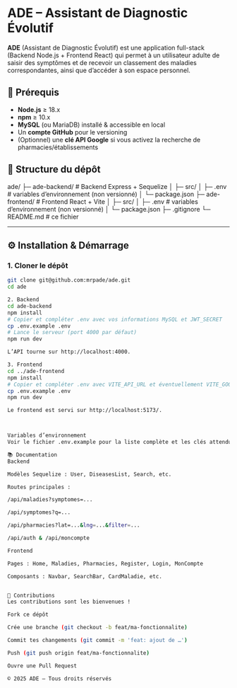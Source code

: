# ADE – Assistant de Diagnostic Évolutif

**ADE** (Assistant de Diagnostic Évolutif) est une application full-stack (Backend Node.js + Frontend React) qui permet à un utilisateur adulte de saisir des symptômes et de recevoir un classement des maladies correspondantes, ainsi que d’accéder à son espace personnel.

## 🚀 Prérequis

- **Node.js** ≥ 18.x  
- **npm** ≥ 10.x  
- **MySQL** (ou MariaDB) installé & accessible en local  
- Un **compte GitHub** pour le versioning  
- (Optionnel) une **clé API Google** si vous activez la recherche de pharmacies/établissements

## 📁 Structure du dépôt

ade/
├─ ade-backend/ # Backend Express + Sequelize
│ ├─ src/
│ ├─ .env # variables d’environnement (non versionné)
│ └─ package.json
├─ ade-frontend/ # Frontend React + Vite
│ ├─ src/
│ ├─ .env # variables d’environnement (non versionné)
│ └─ package.json
├─ .gitignore
└─ README.md # ce fichier

---

## ⚙️ Installation & Démarrage

### 1. Cloner le dépôt

```bash
git clone git@github.com:mrpade/ade.git
cd ade

2. Backend
cd ade-backend
npm install
# Copier et compléter .env avec vos informations MySQL et JWT_SECRET
cp .env.example .env
# Lance le serveur (port 4000 par défaut)
npm run dev

L’API tourne sur http://localhost:4000.

3. Frontend
cd ../ade-frontend
npm install
# Copier et compléter .env avec VITE_API_URL et éventuellement VITE_GOOGLE_MAPS_API_KEY
cp .env.example .env
npm run dev

Le frontend est servi sur http://localhost:5173/.



Variables d’environnement
Voir le fichier .env.example pour la liste complète et les clés attendues.

📚 Documentation
Backend

Modèles Sequelize : User, DiseasesList, Search, etc.

Routes principales :

/api/maladies?symptomes=...

/api/symptomes?q=...

/api/pharmacies?lat=...&lng=...&filter=...

/api/auth & /api/moncompte

Frontend

Pages : Home, Maladies, Pharmacies, Register, Login, MonCompte

Composants : Navbar, SearchBar, CardMaladie, etc.


🤝 Contributions
Les contributions sont les bienvenues !

Fork ce dépôt

Crée une branche (git checkout -b feat/ma-fonctionnalite)

Commit tes changements (git commit -m 'feat: ajout de …')

Push (git push origin feat/ma-fonctionnalite)

Ouvre une Pull Request

© 2025 ADE – Tous droits réservés
